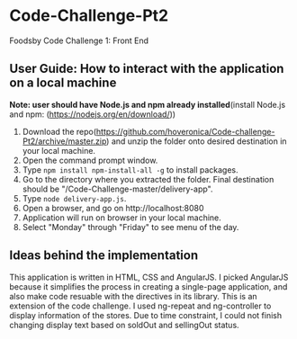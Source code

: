# Code-Challenge-Pt2
Foodsby Code Challenge 1: Front End

## User Guide: How to interact with the application on a local machine
**Note: user should have Node.js and npm already installed**(install Node.js and npm: (https://nodejs.org/en/download/))
1. Download the repo(https://github.com/hoveronica/Code-challenge-Pt2/archive/master.zip) and unzip the folder onto desired destination in your local machine. 
2. Open the command prompt window.
3. Type `npm install npm-install-all -g` to install packages.
4. Go to the directory where you extracted the folder. Final destination should be "/Code-Challenge-master/delivery-app".
5. Type `node delivery-app.js`.
6. Open a browser, and go on http://localhost:8080
7. Application will run on browser in your local machine.
8. Select "Monday" through "Friday" to see menu of the day.

## Ideas behind the implementation
This application is written in HTML, CSS and AngularJS. I picked AngularJS because it simplifies the process in creating a single-page application, and also make code resuable with the directives in its library. 
This is an extension of the code challenge. I used ng-repeat and ng-controller to display information of the stores. Due to time constraint, I could not finish changing display text based on soldOut and sellingOut status. 
